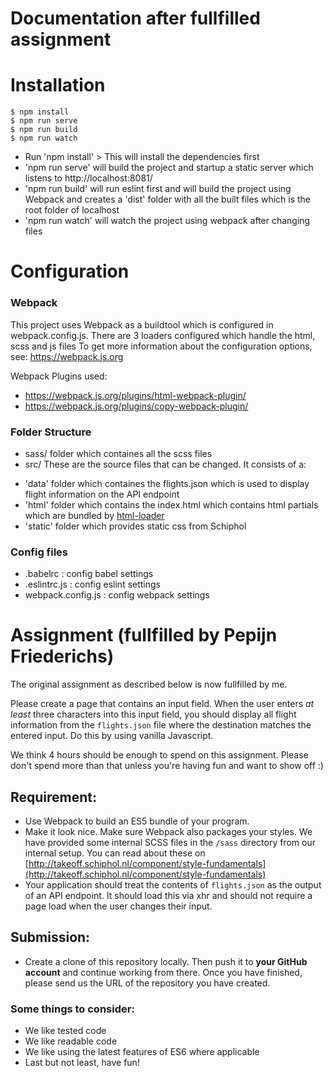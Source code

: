 

# Documentation after fullfilled assignment

# Installation 

```shell
$ npm install
$ npm run serve
$ npm run build
$ npm run watch
```

<ul>
<li>Run 'npm install' > 
This will install the dependencies first </li> 
<li>'npm run serve' will build the project and startup a static server
which listens to http://localhost:8081/</li>
<li>'npm run build' will run eslint first and will build the project using Webpack and creates a 'dist' folder with all the built files which is the root folder of localhost</li>

<li>'npm run watch' will watch the project using webpack after changing files </li>
</ul>

# Configuration

### Webpack
This project uses Webpack as a buildtool which is configured in webpack.config.js. 
There are 3 loaders configured which handle the html, scss and js files
To get more information about the configuration options, see: <a href="https://webpack.js.org">https://webpack.js.org</a>

Webpack Plugins used:
- https://webpack.js.org/plugins/html-webpack-plugin/
- https://webpack.js.org/plugins/copy-webpack-plugin/

### Folder Structure

- sass/  folder which containes all the scss files
- src/ 
These are the source files that can be changed. It consists of a:
<ul>
<li>'data' folder which containes the flights.json which is used to display flight information on the API endpoint</li>
<li>'html' folder which contains the index.html which contains html partials which are bundled by 
<a href="https://github.com/webpack-contrib/html-loader">html-loader</a>
</li>
<li>'static' folder which provides static css from Schiphol</li>

</ul>

### Config files

- .babelrc : config babel settings
- .eslintrc.js : config eslint settings
- webpack.config.js : config webpack settings




# Assignment (fullfilled by Pepijn Friederichs)

The original assignment as described below is now fullfilled by me.

Please create a page that contains an input field.
When the user enters *at least* three characters into this input field,
you should display all flight information from the `flights.json` file where the destination matches the entered input.
Do this by using vanilla Javascript.

We think 4 hours should be enough to spend on this assignment.
Please don't spend more than that unless you're having fun and want to show off :)

## Requirement:
- Use Webpack to build an ES5 bundle of your program.
- Make it look nice. Make sure Webpack also packages your styles. We have provided some internal SCSS files in the `/sass` directory from our internal setup.
You can read about these on [http://takeoff.schiphol.nl/component/style-fundamentals](http://takeoff.schiphol.nl/component/style-fundamentals)
- Your application should treat the contents of `flights.json` as the output of an API endpoint.
It should load this via xhr and should not require a page load when the user changes their input.

## Submission:
- Create a clone of this repository locally.
Then push it to **your GitHub account** and continue working from there. Once you have finished, please send us the URL of the repository you have created.

### Some things to consider:
- We like tested code
- We like readable code
- We like using the latest features of ES6 where applicable
- Last but not least, have fun!
